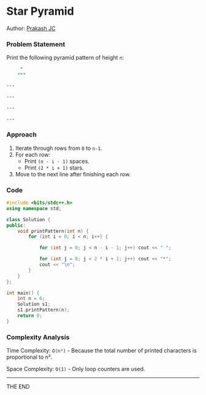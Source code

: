 # Star Pyramid

Author: [Prakash JC](https://github.com/prakash079513)

### Problem Statement

Print the following pyramid pattern of height `n`:

```markdown
     *
    ***

---

---

---

---
```

### Approach

1. Iterate through rows from `0` to `n-1`.
2. For each row:
   - Print `(n - i - 1)` spaces.
   - Print `(2 * i + 1)` stars.
3. Move to the next line after finishing each row.

### Code

```cpp
#include <bits/stdc++.h>
using namespace std;

class Solution {
public:
    void printPattern(int n) {
        for (int i = 0; i < n; i++) {

            for (int j = 0; j < n - i - 1; j++) cout << " ";

            for (int j = 0; j < 2 * i + 1; j++) cout << "*";
            cout << "\n";
        }
    }
};

int main() {
    int n = 6;
    Solution s1;
    s1.printPattern(n);
    return 0;
}
```

### Complexity Analysis

Time Complexity: `O(n²)` - Because the total number of printed characters is proportional to n².

Space Complexity: `O(1)` - Only loop counters are used.

---

THE END
